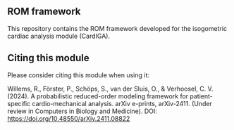 ## ROM framework

This repository contains the ROM framework developed for the isogometric cardiac analysis module (CardIGA). 

## Citing this module

Please consider citing this module when using it:

Willems, R., Förster, P., Schöps, S., van der Sluis, O., & Verhoosel, C. V. (2024). A probabilistic reduced-order modeling framework for patient-specific cardio-mechanical analysis. arXiv e-prints, arXiv-2411. (Under review in Computers in Biology and Medicine). DOI: https://doi.org/10.48550/arXiv.2411.08822